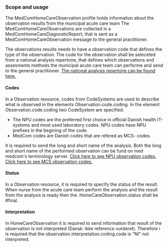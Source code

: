 ### Scope and usage

The MedComHomeCareObservation profile holds information about the observation results from the municipal acute care team The MedComHomeCareObservations are collected in a MedComHomeCareDiagnosticReport, that is sent as a MedComHomeCareObservation message to the general practitioner.

The observations results needs to have a observation code that defines the type of the observation.
The code for the observation shall be seleceted from a national analysis repertoire, that defines which observations and assesments methods the municipal acute care team can performe and send to the general practitioner. 
<a href="https://terminology.medcom.dk/fhir/observation-code">The national analysis repertoire can be found here. </a> 


#### Codes
In a Observation resource, codes from CodeSystems are used to describe what is observed in the elements Observation.code.coding. In the element Observation.code.coding two CodeSystem are specified. 
* The NPU codes are the preferred first choice in official Danish health IT-systems and most used laboratory codes. NPU codes hase NPU prefixes in the begining of the code. 
* MedCom codes are Danish codes that are refered as MCS- codes. 

It is required to send the long and short name of the analysis. Both the long and short name of the performed observation can be fund on med medcom's terminology server. 
[Click here to see NPU observation codes.](http://medcomfhir.dk/ig/terminology/ValueSet-NPUObservationCodesValueSet.html)
[Click here to see MCS observation codes.](http://medcomfhir.dk/ig/terminology/ValueSet-MedComObservationValueSet.html)

#### Status
In a Observation resource, it is required to specify the status of the result. When nurse from  the acute care team perform the analysis and the result from the analysis is ready then the. HomeCareObservation.status shall be #final. 


#### Interpretation
In HomeCareObservation it is required to send information that result of the observation is not interpreted (Dansk: ikke reference vurderet). 
Therefore i is required that the observation.interpretation.coding.code is "NI" not interpreted. 